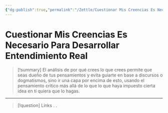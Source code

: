 ```yaml
---
{"dg-publish":true,"permalink":"/Zettle/Cuestionar Mis Creencias Es Necesario Para Desarrollar Entendimiento Real/","title":"Cuestionar Mis creencias es necesario para desarrollar entendimiento real","tags":["Idea",""],"created":"2023-09-05T07:07:37.059-05:00","updated":"2023-09-08T20:09:41.277-05:00"}
---
```



# Cuestionar Mis Creencias Es Necesario Para Desarrollar Entendimiento Real

> [!summary] 
> El análisis de por qué crees lo que crees permite que seas dueño de tus pensamientos y evita guiarte en base a discursos o dogmatismos, sino ir una capa por encima de esto, usando el pensamiento crítico más allá de lo que lo que haya impuesto cierta idea en tí quiera que lo hagas.

- - - 
> [!question] Links
> .
> .
